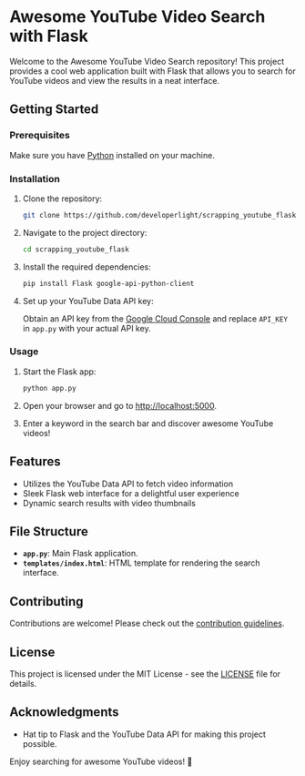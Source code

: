 # Awesome YouTube Video Search with Flask

Welcome to the Awesome YouTube Video Search repository! This project provides a cool web application built with Flask that allows you to search for YouTube videos and view the results in a neat interface.

## Getting Started

### Prerequisites

Make sure you have [Python](https://www.python.org/) installed on your machine.

### Installation

1. Clone the repository:

   ```bash
   git clone https://github.com/developerlight/scrapping_youtube_flask.git
   ```

2. Navigate to the project directory:

   ```bash
   cd scrapping_youtube_flask
   ```

3. Install the required dependencies:

   ```bash
   pip install Flask google-api-python-client
   ```

4. Set up your YouTube Data API key:

   Obtain an API key from the [Google Cloud Console](https://console.cloud.google.com/) and replace `API_KEY` in `app.py` with your actual API key.

### Usage

1. Start the Flask app:

   ```bash
   python app.py
   ```

2. Open your browser and go to [http://localhost:5000](http://localhost:5000).

3. Enter a keyword in the search bar and discover awesome YouTube videos!

## Features

- Utilizes the YouTube Data API to fetch video information
- Sleek Flask web interface for a delightful user experience
- Dynamic search results with video thumbnails

## File Structure

- **`app.py`**: Main Flask application.
- **`templates/index.html`**: HTML template for rendering the search interface.

## Contributing

Contributions are welcome! Please check out the [contribution guidelines](CONTRIBUTING.md).

## License

This project is licensed under the MIT License - see the [LICENSE](LICENSE) file for details.

## Acknowledgments

- Hat tip to Flask and the YouTube Data API for making this project possible.

Enjoy searching for awesome YouTube videos! 🎉
